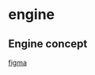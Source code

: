 # engine


## Engine concept

[figma](https://www.figma.com/file/iypAHagtcSp3Osfo2a7EDz/core?node-id=0%3A59&viewport=-95%2C173%2C0.036949463188648224)
